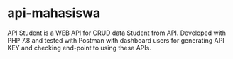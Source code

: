 # api-mahasiswa
API Student is a WEB API for CRUD data Student from API. Developed with PHP 7.8 and tested with Postman with dashboard users for generating API KEY and checking end-point to using these APIs.
